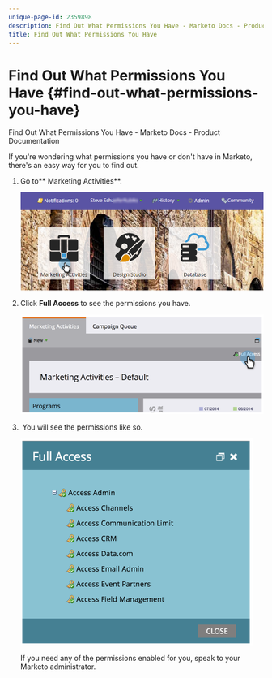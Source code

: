 ```yaml
---
unique-page-id: 2359898
description: Find Out What Permissions You Have - Marketo Docs - Product Documentation
title: Find Out What Permissions You Have
---
```


# Find Out What Permissions You Have {#find-out-what-permissions-you-have}

Find Out What Permissions You Have - Marketo Docs - Product Documentation

If you're wondering what permissions you have or don't have in Marketo, there's an easy way for you to find out.

1. Go to** Marketing Activities**.

   ![](assets/login-marketing-activities.png)

1. Click **Full Access** to see the permissions you have.

   ![](assets/image2014-9-8-17-3a45-3a13.png)

1. &nbsp;You will see the permissions like so.

   ![](assets/image2014-9-8-17-3a45-3a23.png)

   If you need any of the permissions enabled for you, speak to your Marketo administrator.

